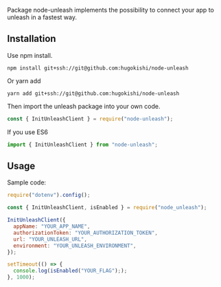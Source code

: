 Package node-unleash implements the possibility to connect your app to unleash in a fastest way.

## Installation

Use npm install.

```
npm install git+ssh://git@github.com:hugokishi/node-unleash
```

Or yarn add

```
yarn add git+ssh://git@github.com:hugokishi/node-unleash
```

Then import the unleash package into your own code.

```js
const { InitUnleashClient } = require("node-unleash");
```

If you use ES6

```js
import { InitUnleashClient } from "node-unleash";
```

## Usage
Sample code:

```js
require("dotenv").config();

const { InitUnleashClient, isEnabled } = require("node_unleash");

InitUnleashClient({
  appName: "YOUR_APP_NAME",
  authorizationToken: "YOUR_AUTHORIZATION_TOKEN",
  url: "YOUR_UNLEASH_URL",
  environment: "YOUR_UNLEASH_ENVIRONMENT",
});

setTimeout(() => {
  console.log(isEnabled("YOUR_FLAG"););
}, 1000);
```
